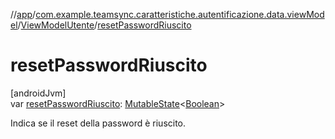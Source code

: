 //[app](../../../index.md)/[com.example.teamsync.caratteristiche.autentificazione.data.viewModel](../index.md)/[ViewModelUtente](index.md)/[resetPasswordRiuscito](reset-password-riuscito.md)

# resetPasswordRiuscito

[androidJvm]\
var [resetPasswordRiuscito](reset-password-riuscito.md): [MutableState](https://developer.android.com/reference/kotlin/androidx/compose/runtime/MutableState.html)&lt;[Boolean](https://kotlinlang.org/api/latest/jvm/stdlib/kotlin/-boolean/index.html)&gt;

Indica se il reset della password è riuscito.
